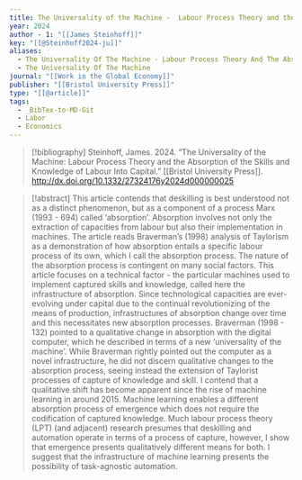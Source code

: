 ```yaml
---
title: The Universality of the Machine -  Labour Process Theory and the Absorption of the Skills and Knowledge of Labour Into Capital
year: 2024
author - 1: "[[James Steinhoff]]"
key: "[[@Steinhoff2024-ju]]"
aliases:
  - The Universality Of The Machine - Labour Process Theory And The Absorption Of The Skills And Knowledge Of Labour Into Capital
  - The Universality Of The Machine
journal: "[[Work in the Global Economy]]"
publisher: "[[Bristol University Press]]"
type: "[[@article]]"
tags:
  - _BibTex-to-MD-Git
  - Labor
  - Economics
---
```


> [!bibliography]
> Steinhoff, James. 2024. “The Universality of the Machine: Labour Process Theory and the Absorption of the Skills and Knowledge of Labour Into Capital.” [[Bristol University Press]]. http://dx.doi.org/10.1332/27324176y2024d000000025

> [!abstract]
> This article contends that deskilling is best understood not as a distinct phenomenon, but as a component of a process Marx (1993 -  694) called ‘absorption’. Absorption involves not only the extraction of capacities from labour but also their implementation in machines. The article reads Braverman’s (1998) analysis of Taylorism as a demonstration of how absorption entails a specific labour process of its own, which I call the absorption process. The nature of the absorption process is contingent on many social factors. This article focuses on a technical factor -  the particular machines used to implement captured skills and knowledge, called here the infrastructure of absorption. Since technological capacities are ever-evolving under capital due to the continual revolutionizing of the means of production, infrastructures of absorption change over time and this necessitates new absorption processes. Braverman (1998 -  132) pointed to a qualitative change in absorption with the digital computer, which he described in terms of a new ‘universality of the machine’. While Braverman rightly pointed out the computer as a novel infrastructure, he did not discern qualitative changes to the absorption process, seeing instead the extension of Taylorist processes of capture of knowledge and skill. I contend that a qualitative shift has become apparent since the rise of machine learning in around 2015. Machine learning enables a different absorption process of emergence which does not require the codification of captured knowledge. Much labour process theory (LPT) (and adjacent) research presumes that deskilling and automation operate in terms of a process of capture, however, I show that emergence presents qualitatively different means for both. I suggest that the infrastructure of machine learning presents the possibility of task-agnostic automation.